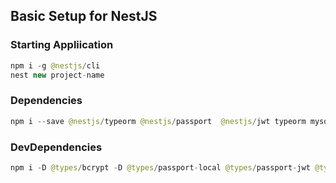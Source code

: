 ## Basic Setup for NestJS
### Starting Appliication
```java
npm i -g @nestjs/cli
nest new project-name
```
### Dependencies
```java
npm i --save @nestjs/typeorm @nestjs/passport  @nestjs/jwt typeorm mysql2 bcrypt class-validator class-transformer  passport passport-local  passport-jwt typeorm-extension 
```
### DevDependencies
```java
npm i -D @types/bcrypt -D @types/passport-local @types/passport-jwt @types/express-session  webpack-node-externals run-script-webpack-plugin webpack
```